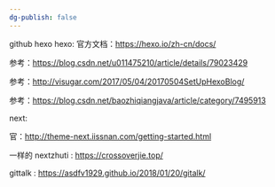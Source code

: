 ```yaml
---
dg-publish: false
---
```

github  hexo
hexo:
官方文档：https://hexo.io/zh-cn/docs/

参考：https://blog.csdn.net/u011475210/article/details/79023429

参考：http://visugar.com/2017/05/04/20170504SetUpHexoBlog/

参考：https://blog.csdn.net/baozhiqiangjava/article/category/7495913

next:

官：http://theme-next.iissnan.com/getting-started.html

一样的 nextzhuti : https://crossoverjie.top/

gittalk : https://asdfv1929.github.io/2018/01/20/gitalk/


